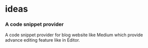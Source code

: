 # ideas

### A code snippet provider 
A code snippet provider for blog website like Medium which provide advance editing feature like in Editor.
